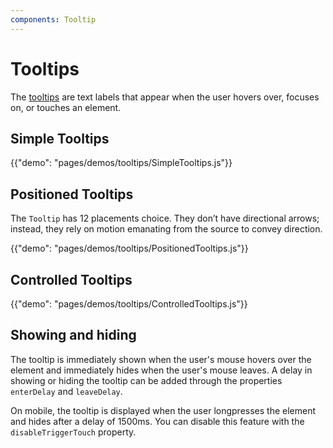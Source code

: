 ```yaml
---
components: Tooltip
---
```


# Tooltips

The [tooltips](https://material.io/guidelines/components/tooltips.html#) are text labels that appear when the user hovers over, focuses on, or touches an element.

## Simple Tooltips

{{"demo": "pages/demos/tooltips/SimpleTooltips.js"}}

## Positioned Tooltips

The `Tooltip` has 12 placements choice.
They don’t have directional arrows; instead, they rely on motion emanating from the source to convey direction.

{{"demo": "pages/demos/tooltips/PositionedTooltips.js"}}

## Controlled Tooltips

{{"demo": "pages/demos/tooltips/ControlledTooltips.js"}}

## Showing and hiding

The tooltip is immediately shown when the user's mouse hovers over the element and immediately hides when the user's mouse leaves. A delay in showing or hiding the tooltip can be added through the properties `enterDelay` and `leaveDelay`.

On mobile, the tooltip is displayed when the user longpresses the element and hides after a delay of 1500ms. You can disable this feature with the `disableTriggerTouch` property.
